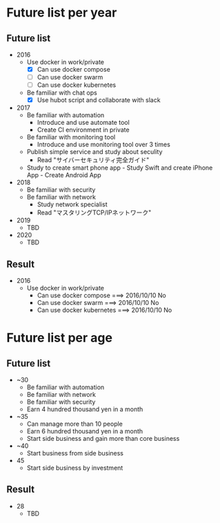 # Future list per year
## Future list
* 2016
	+ Use docker in work/private
		- [x] Can use docker compose
		- [ ] Can use docker swarm
		- [ ] Can use docker kubernetes
	+ Be familiar with chat ops
		- [x] Use hubot script and collaborate with slack
* 2017
	+ Be familiar with automation
		- Introduce and use automate tool
		- Create CI environment in private
	+ Be familiar with monitoring tool
		- Introduce and use monitoring tool over 3 times
	+ Publish simple service and study about seculity
		- Read "サイバーセキュリティ完全ガイド"
  + Study to create smart phone app
		- Study Swift and create iPhone App 
		- Create Android App 
* 2018
	+ Be familiar with security
	+ Be familiar with network
		- Study network specialist
		- Read "マスタリングTCP/IPネットワーク"
* 2019
	+ TBD
* 2020
	+ TBD

## Result
* 2016
	+ Use docker in work/private
		- Can use docker compose ===> 2016/10/10 No
		- Can use docker swarm ===> 2016/10/10 No
		- Can use docker kubernetes ===> 2016/10/10 No

# Future list per age
## Future list
* ~30
	+ Be familiar with automation
	+ Be familiar with network
	+ Be familiar with security
	+ Earn 4 hundred thousand yen in a month
* ~35
	+ Can manage more than 10 people
	+ Earn 6 hundred thousand yen in a month
	+ Start side business and gain more than core business
* ~40
	+ Start business from side business
* 45
	+ Start side business by investment 

## Result
* 28
	+ TBD
